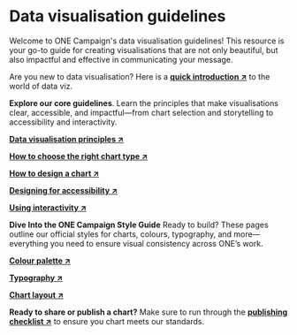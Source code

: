 # Data visualisation guidelines


Welcome to ONE Campaign's data visualisation guidelines!
This resource is your go-to guide for creating visualisations that are not only beautiful, 
but also impactful and effective in communicating your message.  

Are you new to data visualisation? Here is a 
**[quick introduction ↗](./quick-intro)** to the world of data viz.

**Explore our core guidelines**. Learn the principles that make visualisations clear, accessible, 
and impactful—from chart selection and storytelling to accessibility and interactivity.


**[Data visualisation principles ↗](./guidelines/principles)**

**[How to choose the right chart type ↗](./guidelines/chart-selection)**

**[How to design a chart ↗](./guidelines/design-process)**

**[Designing for accessibility ↗](./guidelines/accessibility)**

**[Using interactivity ↗](./guidelines/interactivity)**


**Dive Into the ONE Campaign Style Guide**
Ready to build? These pages outline our official styles for charts, colours, 
typography, and more—everything you need to ensure visual consistency across ONE’s work.

**[Colour palette ↗](./style-guide/colour-palette)**

**[Typography ↗](./style-guide/typography)**

**[Chart layout ↗](./style-guide/layout)**


**Ready to share or publish a chart?** Make sure to run through the 
**[publishing checklist ↗](./publishing-checklist)**
to ensure you chart meets our standards.
